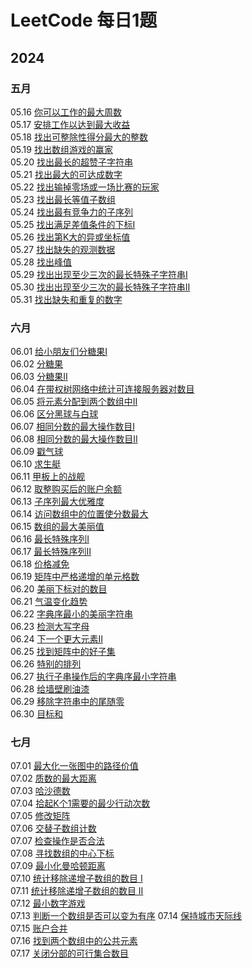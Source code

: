 # LeetCode 每日1题

## 2024

### 五月

05.16 [你可以工作的最大周数](https://leetcode.cn/problems/maximum-number-of-weeks-for-which-you-can-work/description/?envType=daily-question&envId=2024-05-16)  
05.17 [安排工作以达到最大收益](https://leetcode.cn/problems/most-profit-assigning-work/description/?envType=daily-question&envId=2024-05-17)  
05.18 [找出可整除性得分最大的整数](https://leetcode.cn/problems/find-the-maximum-divisibility-score/description/?envType=daily-question&envId=2024-05-18)  
05.19 [找出数组游戏的赢家](https://leetcode.cn/problems/find-the-winner-of-an-array-game/description/?envType=daily-question&envId=2024-05-19)  
05.20 [找出最长的超赞子字符串](https://leetcode.cn/problems/find-longest-awesome-substring/description/?envType=daily-question&envId=2024-05-20)  
05.21 [找出最大的可达成数字](https://leetcode.cn/problems/find-the-maximum-achievable-number/description/?envType=daily-question&envId=2024-05-21)  
05.22 [找出输掉零场或一场比赛的玩家](https://leetcode.cn/problems/find-players-with-zero-or-one-losses/description/?envType=daily-question&envId=2024-05-22)  
05.23 [找出最长等值子数组](https://leetcode.cn/problems/find-the-longest-equal-subarray/description/?envType=daily-question&envId=2024-05-23)  
05.24 [找出最有竞争力的子序列](https://leetcode.cn/problems/find-the-most-competitive-subsequence/?envType=daily-question&envId=2024-05-25)  
05.25 [找出满足差值条件的下标I](https://leetcode.cn/problems/find-indices-with-index-and-value-difference-i/?envType=daily-question&envId=2024-05-25)  
05.26 [找出第K大的异或坐标值](https://leetcode.cn/problems/find-kth-largest-xor-coordinate-value/description/?envType=daily-question&envId=2024-05-26)  
05.27 [找出缺失的观测数据](https://leetcode.cn/problems/find-missing-observations/description/?envType=daily-question&envId=2024-05-27)    
05.28 [找出峰值](https://leetcode.cn/problems/find-the-peaks/description/?envType=daily-question&envId=2024-05-28)  
05.29 [找出出现至少三次的最长特殊子字符串Ⅰ](https://leetcode.cn/problems/find-longest-special-substring-that-occurs-thrice-i/description/?envType=daily-question&envId=2024-05-29)  
05.30 [找出出现至少三次的最长特殊子字符串Ⅱ](https://leetcode.cn/problems/find-longest-special-substring-that-occurs-thrice-ii/description/?envType=daily-question&envId=2024-05-30)  
05.31 [找出缺失和重复的数字](https://leetcode.cn/problems/find-missing-and-repeated-values/solutions/2792841/zhao-chu-que-shi-he-zhong-fu-de-shu-zi-b-zjw8/?envType=daily-question&envId=2024-05-31)

### 六月

06.01 [给小朋友们分糖果I](https://leetcode.cn/problems/distribute-candies-among-children-i/description/?envType=daily-question&envId=2024-06-01)  
06.02 [分糖果](https://leetcode.cn/problems/distribute-candies/description/?envType=daily-question&envId=2024-06-02)  
06.03 [分糖果Ⅱ](https://leetcode.cn/problems/distribute-candies-to-people/description/?envType=daily-question&envId=2024-06-03)  
06.04 [在带权树网络中统计可连接服务器对数目](https://leetcode.cn/problems/count-pairs-of-connectable-servers-in-a-weighted-tree-network/description/?envType=daily-question&envId=2024-06-04)   
06.05 [将元素分配到两个数组中Ⅱ](https://leetcode.cn/problems/distribute-elements-into-two-arrays-ii/description/?envType=daily-question&envId=2024-06-05)  
06.06 [区分黑球与白球](https://leetcode.cn/problems/separate-black-and-white-balls/description/?envType=daily-question&envId=2024-06-06)  
06.07 [相同分数的最大操作数目I](https://leetcode.cn/problems/maximum-number-of-operations-with-the-same-score-i/description/?envType=daily-question&envId=2024-06-07)  
06.08 [相同分数的最大操作数目II](https://leetcode.cn/problems/maximum-number-of-operations-with-the-same-score-ii/?envType=daily-question&envId=2024-06-08)  
06.09 [戳气球](https://leetcode.cn/problems/burst-balloons/?envType=daily-question&envId=2024-06-09)  
06.10 [求生艇](https://leetcode.cn/problems/boats-to-save-people/description/?envType=daily-question&envId=2024-06-10)  
06.11 [甲板上的战舰](https://leetcode.cn/problems/battleships-in-a-board/description/?envType=daily-question&envId=2024-06-11)  
06.12 [取整购买后的账户余额](https://leetcode.cn/problems/account-balance-after-rounded-purchase/description/?envType=daily-question&envId=2024-06-12)    
06.13 [子序列最大优雅度](https://leetcode.cn/problems/maximum-elegance-of-a-k-length-subsequence/description/?envType=daily-question&envId=2024-06-13)    
06.14 [访问数组中的位置使分数最大](https://leetcode.cn/problems/visit-array-positions-to-maximize-score/?envType=daily-question&envId=2024-06-14)  
06.15 [数组的最大美丽值](https://leetcode.cn/problems/maximum-beauty-of-an-array-after-applying-operation/description/?envType=daily-question&envId=2024-06-15)  
06.16 [最长特殊序列I](https://leetcode.cn/problems/longest-uncommon-subsequence-i/description/?envType=daily-question&envId=2024-06-16)  
06.17 [最长特殊序列Ⅱ](https://leetcode.cn/problems/longest-uncommon-subsequence-ii/description/?envType=daily-question&envId=2024-06-17)  
06.18 [价格减免](https://leetcode.cn/problems/apply-discount-to-prices/description/?envType=daily-question&envId=2024-06-18)  
06.19 [矩阵中严格递增的单元格数](https://leetcode.cn/problems/maximum-strictly-increasing-cells-in-a-matrix/description/?envType=daily-question&envId=2024-06-19)  
06.20 [美丽下标对的数目](https://leetcode.cn/problems/number-of-beautiful-pairs/description/?envType=daily-question&envId=2024-06-20)  
06.21 [气温变化趋势](https://leetcode.cn/problems/6CE719/description/?envType=daily-question&envId=2024-06-21)  
06.22 [字典序最小的美丽字符串](https://leetcode.cn/problems/lexicographically-smallest-beautiful-string/description/?envType=daily-question&envId=2024-06-22)  
06.23 [检测大写字母](https://leetcode.cn/problems/detect-capital/?envType=daily-question&envId=2024-06-23)  
06.24 [下一个更大元素Ⅱ](https://leetcode.cn/problems/next-greater-element-ii/?envType=daily-question&envId=2024-06-24)  
06.25 [找到矩阵中的好子集](https://leetcode.cn/problems/find-a-good-subset-of-the-matrix/description/?envType=daily-question&envId=2024-06-25)   
06.26 [特别的排列](https://leetcode.cn/problems/special-permutations/description/?envType=daily-question&envId=2024-06-26)  
06.27 [执行子串操作后的字典序最小字符串](https://leetcode.cn/problems/lexicographically-smallest-string-after-substring-operation/description/?envType=daily-question&envId=2024-06-27)  
06.28 [给墙壁刷油漆](https://leetcode.cn/problems/painting-the-walls/description/?envType=daily-question&envId=2024-06-28)  
06.29 [移除字符串中的尾随零](https://leetcode.cn/problems/remove-trailing-zeros-from-a-string/description/?envType=daily-question&envId=2024-06-29)  
06.30 [目标和](https://leetcode.cn/problems/target-sum/description/?envType=daily-question&envId=2024-06-30)  

### 七月

07.01 [最大化一张图中的路径价值](https://leetcode.cn/problems/maximum-path-quality-of-a-graph/description/?envType=daily-question&envId=2024-07-01)  
07.02 [质数的最大距离](https://leetcode.cn/problems/maximum-prime-difference/description/?envType=daily-question&envId=2024-07-02)  
07.03 [哈沙德数](https://leetcode.cn/problems/harshad-number/?envType=daily-question&envId=2024-07-03)  
07.04 [拾起K个1需要的最少行动次数](https://leetcode.cn/problems/minimum-moves-to-pick-k-ones/description/?envType=daily-question&envId=2024-07-04)  
07.05 [修改矩阵](https://leetcode.cn/problems/modify-the-matrix/description/?envType=daily-question&envId=2024-07-05)  
07.06 [交替子数组计数](https://leetcode.cn/problems/count-alternating-subarrays/description/?envType=daily-question&envId=2024-07-06)  
07.07 [检查操作是否合法](https://leetcode.cn/problems/check-if-move-is-legal/description/?envType=daily-question&envId=2024-07-07)  
07.08 [寻找数组的中心下标](https://leetcode.cn/problems/find-pivot-index/description/?envType=daily-question&envId=2024-07-09)  
07.09 [最小化曼哈顿距离](https://leetcode.cn/problems/minimize-manhattan-distances/description/?envType=daily-question&envId=2024-07-09)  
07.10 [统计移除递增子数组的数目 I](https://leetcode.cn/problems/count-the-number-of-incremovable-subarrays-i/description/?envType=daily-question&envId=2024-07-10)  
07.11 [统计移除递增子数组的数目 Ⅱ](https://leetcode.cn/problems/count-the-number-of-incremovable-subarrays-ii/description/?envType=daily-question&envId=2024-07-11)  
07.12 [最小数字游戏](https://leetcode.cn/problems/minimum-number-game/description/?envType=daily-question&envId=2024-07-12)  
07.13 [判断一个数组是否可以变为有序](https://leetcode.cn/problems/find-if-array-can-be-sorted/?envType=daily-question&envId=2024-07-13)
07.14 [保持城市天际线](https://leetcode.cn/problems/max-increase-to-keep-city-skyline/?envType=daily-question&envId=2024-07-14)  
07.15 [账户合并](https://leetcode.cn/problems/accounts-merge/?envType=daily-question&envId=2024-07-15)  
07.16 [找到两个数组中的公共元素](https://leetcode.cn/problems/find-common-elements-between-two-arrays/?envType=daily-question&envId=2024-07-16)  
07.17 [关闭分部的可行集合数目](https://leetcode.cn/problems/number-of-possible-sets-of-closing-branches/?envType=daily-question&envId=2024-07-17)  